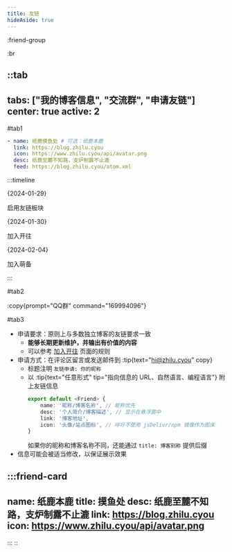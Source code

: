 ```yaml
---
title: 友链
hideAside: true
---
```


:friend-group

:br

::tab
---
tabs: ["我的博客信息", "交流群", "申请友链"]
center: true
active: 2
---

#tab1

```yaml
- name: 纸鹿摸鱼处 # 可选：纸鹿本鹿
  link: https://blog.zhilu.cyou
  icon: https://www.zhilu.cyou/api/avatar.png
  desc: 纸鹿至麓不知路，支炉制露不止漉
  feed: https://blog.zhilu.cyou/atom.xml
```

:::timeline

{2024-01-29}

启用友链板块

{2024-01-30}

加入开往

{2024-02-04}

加入萌备

:::

#tab2

:copy{prompt="QQ群" command="169994096"}

#tab3

- 申请要求：原则上与多数独立博客的友链要求一致
  - **能够长期更新维护，并输出有价值的内容**
  - 可以参考 [加入开往](https://www.travellings.cn/docs/join) 页面的规则
- 申请方式：在评论区留言或发送邮件到 :tip{text="hi@zhilu.cyou" copy}
  - 标题注明 `友链申请: 你的昵称`
  - 以 :tip{text="任意形式" tip="指向信息的 URL、自然语言、编程语言"} 附上友链信息
    ```ts
    export default <Friend> {
        name: '昵称/博客名称', // 昵称优先
        desc: '个人简介/博客描述', // 显示在悬浮窗中
        link: '博客地址',
        icon: '头像/站点图标', // 呼吁不使用 jsDelivr/npm 镜像作为图床
    }
    ```
    如果你的昵称和博客名称不同，还能通过 `title: 博客别称` 提供后缀
- 信息可能会被适当修改，以保证展示效果

:::friend-card
---
name: 纸鹿本鹿
title: 摸鱼处
desc: 纸鹿至麓不知路，支炉制露不止漉
link: https://blog.zhilu.cyou
icon: https://www.zhilu.cyou/api/avatar.png
---
:::
::
